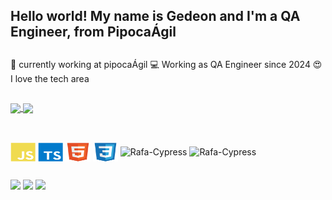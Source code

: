 ## Hello world! My name is Gedeon and I'm a QA Engineer, from PipocaÁgil

##

🤑 currently working at pipocaÁgil
💻 Working as QA Engineer since 2024
😍 I love the tech area

##

<a href="https://github.com/gedeonguerra/github-readme-stats">
  <img height=200 align="center" src="https://github-readme-stats.vercel.app/api?username=gedeonguerra&rank_icon=github&show_icons=true&theme=shadow_red" />
</a>
<a href="https://github.com/gedeonguerra/convoychat">
  <img height=200 align="center" src="https://github-readme-stats.vercel.app/api/top-langs?username=gedeonguerra&layout=compact&show_icons=true&theme=shadow_red&langs_count=8&card_width=320" />
</a>

##

<div style="display: inline_block"><br>
  <img align="center" alt="Rafa-Js" height="30" width="40" src="https://raw.githubusercontent.com/devicons/devicon/master/icons/javascript/javascript-plain.svg">
  <img align="center" alt="Rafa-Ts" height="30" width="40" src="https://raw.githubusercontent.com/devicons/devicon/master/icons/typescript/typescript-plain.svg">
  <img align="center" alt="Rafa-HTML" height="30" width="40" src="https://raw.githubusercontent.com/devicons/devicon/master/icons/html5/html5-original.svg">
  <img align="center" alt="Rafa-CSS" height="30" width="40" src="https://raw.githubusercontent.com/devicons/devicon/master/icons/css3/css3-original.svg">
  <img align="center" alt="Rafa-Cypress" height="30" width="40" src="https://cdn.jsdelivr.net/gh/devicons/devicon@latest/icons/cypressio/cypressio-original.svg" />
  <img align="center" alt="Rafa-Cypress" height="30" width="40" src="https://cdn.jsdelivr.net/gh/devicons/devicon@latest/icons/postman/postman-original.svg" />
</div>

##

<div> 
  <a href="https://www.instagram.com/neto_guerra021/" target="_blank"><img src="https://img.shields.io/badge/-Instagram-%23E4405F?style=for-the-badge&logo=instagram&logoColor=white" target="_blank"></a>
  <a href = "mailto:netoguerra360@gmail.com"><img src="https://img.shields.io/badge/-Gmail-%23333?style=for-the-badge&logo=gmail&logoColor=white" target="_blank"></a>
  <a href="https://www.linkedin.com/in/gedeon-guerra-407309327/" target="_blank"><img src="https://img.shields.io/badge/-LinkedIn-%230077B5?style=for-the-badge&logo=linkedin&logoColor=white" target="_blank"></a> 
  
</div>
